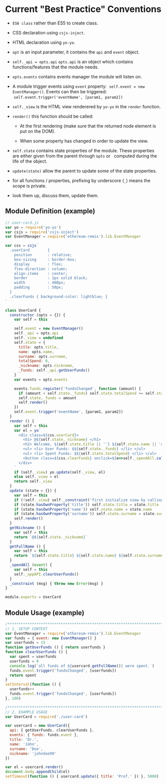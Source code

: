 # Current "Best Practice" Conventions

- `ES6 class` rather than ES5 to create class.
- CSS declaration using `csjs-inject`.
- HTML declaration using `yo-yo`.
- `opt` is an input parameter, it contains the `api` and `event` object.
- `self._api = opts.api` `opts.api` is an object which contains functions/features that the module needs.
- `opts.events` contains events manager the module will listen on.
- A module trigger events using `event` property:
  `self.event = new EventManager()`. 
  Events can then be triggered:
  `self.event.trigger('eventName', [param1, param2])`
- `self._view` is the HTML view renderered by `yo-yo` in the `render` function.
- `render()` this function should be called:

  * At the first rendering (make sure that the returned node element is put on the DOM).
   
  * When some property has changed in order to update the view.
- `self.state` contains state properties of the module. These properties are either given from the parent through `òpts` or     computed during the life of the object.
- `update(state)` allow the parent to update some of the state properties.
- for all functions / properties, prefixing by underscore (`_`) means the scope is private.
- look them up, discuss them, update them.
    
## Module Definition (example)
```js
// user-card.js
var yo = require('yo-yo')
var csjs = require('csjs-inject')
var EventManager = require('ethereum-remix').lib.EventManager

var css = csjs`
  .userCard        {
    position       : relative;
    box-sizing     : border-box;
    display        : flex;
    flex-direction : column;
    align-items    : center;
    border         : 1px solid black;
    width          : 400px;
    padding        : 50px;  
  }
  .clearFunds { background-color: lightblue; }
`

class UserCard {
  constructor (opts = {}) {
    var self = this

    self.event = new EventManager()
    self._api = opts.api
    self._view = undefined
    self.state = {
      title: opts.title,
      name: opts.name,
      surname: opts.surname,
      totalSpend: 0,
      _nickname: opts.nickname,
      _funds: self._api.getUserFunds()
    }
    var events = opts.events

    events.funds.register('fundsChanged', function (amount) {
      if (amount < self.state._funds) self.state.totalSpend += self.state._funds - amount
      self.state._funds = amount
      self.render()
    })
    self.event.trigger('eventName', [param1, param2])
  }
  render () {
    var self = this
    var el = yo`
      <div class=${css.userCard}>
        <h1> @${self.state._nickname} </h1>
        <h2> Welcome, ${self.state.title || ''} ${self.state.name || 'anonymous'} ${self.state.surname} </h2>
        <ul> <li> User Funds: $${self.state._funds} </li> </ul>
        <ul> <li> Spent Funds: $${self.state.totalSpend} </li> </ul>
        <button class=${css.clearFunds} onclick=${e=>self._spendAll.call(self, e)}> spend all funds </button>
      </div>
    `
    if (self._view) yo.update(self._view, el)
    else self._view = el
    return self._view
  }
  update (state = {}) {
    var self = this
    if (!self._view) self._constraint('first initialize view by calling `.render()`')
    if (state.hasOwnProperty('title')) self.state.title = state.title
    if (state.hasOwnProperty('name')) self.state.name = state.name
    if (state.hasOwnProperty('surname')) self.state.surname = state.surname
    self.render()
  }
  getNickname () {
    var self = this
    return `@${self.state._nickname}`
  }
  getFullName () {
    var self = this
    return `${self.state.title} ${self.state.name} ${self.state.surname}`
  }
  _spendAll (event) {
    var self = this
    self._appAPI.clearUserFunds()
  }
  _constraint (msg) { throw new Error(msg) }
}

module.exports = UserCard
```
## Module Usage (example)
```js
/*****************************************************************************/
// 1. SETUP CONTEXT
var EventManager = require('ethereum-remix').lib.EventManager
var funds = { event: new EventManager() }
var userfunds = 15
function getUserFunds () { return userfunds }
function clearUserFunds () {
  var spent = userfunds
  userfunds = 0
  console.log(`all funds of ${usercard.getFullName()} were spent.`)
  funds.event.trigger('fundsChanged', [userfunds])
  return spent
}
setInterval(function () {
  userfunds++
  funds.event.trigger('fundsChanged', [userfunds])
}, 100)

/*****************************************************************************/
// 2. EXAMPLE USAGE
var UserCard = require('./user-card')

var usercard = new UserCard({
  api: { getUserFunds, clearUserFunds },
  events: { funds: funds.event },
  title: 'Dr.',
  name: 'John',
  surname: 'Doe',
  nickname: 'johndoe99'
})

var el = usercard.render()
document.body.appendChild(el)
setTimeout(function () { usercard.update({ title: 'Prof.' }) }, 5000)
```
